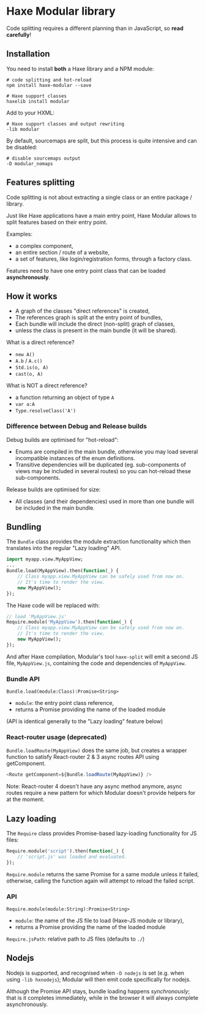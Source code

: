 
# Haxe Modular library

Code splitting requires a different planning than in JavaScript, so **read carefully**!

## Installation

You need to install **both** a Haxe library and a NPM module:

	# code splitting and hot-reload
	npm install haxe-modular --save

	# Haxe support classes
	haxelib install modular

Add to your HXML:

	# Haxe support classes and output rewriting
	-lib modular

By default, sourcemaps are split, but this process is quite intensive and can be disabled:

	# disable sourcemaps output
	-D modular_nomaps


## Features splitting

Code splitting is not about extracting a single class or an entire package / library.

Just like Haxe applications have a main entry point, Haxe Modular allows to split
features based on their entry point.

Examples:

- a complex component,
- an entire section / route of a website,
- a set of features, like login/registration forms, through a factory class.

Features need to have one entry point class that can be loaded **asynchronously**.

## How it works

- A graph of the classes "direct references" is created,
- The references graph is split at the entry point of bundles,
- Each bundle will include the direct (non-split) graph of classes,
- unless the class is present in the main bundle (it will be shared).

What is a direct reference?

- `new A()`
- `A.b` / `A.c()`
- `Std.is(o, A)`
- `cast(o, A)`

What is NOT a direct reference?

- a function returning an object of type `A`
- `var a:A`
- `Type.resolveClass('A')`

### Difference between Debug and Release builds

Debug builds are optimised for "hot-reload":

- Enums are compiled in the main bundle, otherwise you may load several incompatible
  instances of the enum definitions.
- Transitive dependencies will be duplicated (eg. sub-components of views may be
  included in several routes) so you can hot-reload these sub-components.

Release builds are optimised for size:

- All classes (and their dependencies) used in more than one bundle will be included
  in the main bundle.

## Bundling

The `Bundle` class provides the module extraction functionality which then translates into
the regular "Lazy loading" API.

```haxe
import myapp.view.MyAppView;
...
Bundle.load(MyAppView).then(function(_) {
	// Class myapp.view.MyAppView can be safely used from now on.
	// It's time to render the view.
	new MyAppView();
});
```

The Haxe code will be replaced with:
```haxe
// load 'MyAppView.js'
Require.module('MyAppView').then(function(_) {
	// Class myapp.view.MyAppView can be safely used from now on.
	// It's time to render the view.
	new MyAppView();
});
```

And after Haxe compilation, Modular's tool `haxe-split` will emit a second JS
file, `MyAppView.js`, containing the code and dependencies of `MyAppView`.

### Bundle API

`Bundle.load(module:Class):Promise<String>`

- `module`: the entry point class reference,
- returns a Promise providing the name of the loaded module

(API is identical generally to the "Lazy loading" feature below)

### React-router usage (deprecated)

`Bundle.loadRoute(MyAppView)` does the same job, but creates a wrapper function to satisfy
React-router 2 & 3 async routes API using getComponent.

```js
<Route getComponent=${Bundle.loadRoute(MyAppView)} />
```

Note: React-router 4 doesn't have any async method anymore, async routes require a new
pattern for which Modular doesn't provide helpers for at the moment.


## Lazy loading

The `Require` class provides Promise-based lazy-loading functionality for JS files:

```haxe
Require.module('script').then(function(_) {
	// 'script.js' was loaded and evaluated.
});
```

`Require.module` returns the same Promise for a same module unless it failed,
otherwise, calling the function again will attempt to reload the failed script.

### API

`Require.module(module:String):Promise<String>`

- `module`: the name of the JS file to load (Haxe-JS module or library),
- returns a Promise providing the name of the loaded module

`Require.jsPath`: relative path to JS files (defaults to `./`)

## Nodejs

Nodejs is supported, and recognised when `-D nodejs` is set (e.g. when using
`-lib hxnodejs`); Modular will then emit code specifically for nodejs.

Although the Promise API stays, bundle loading happens *synchronously*; that is it completes
immediately, while in the browser it will always complete asynchronously.
